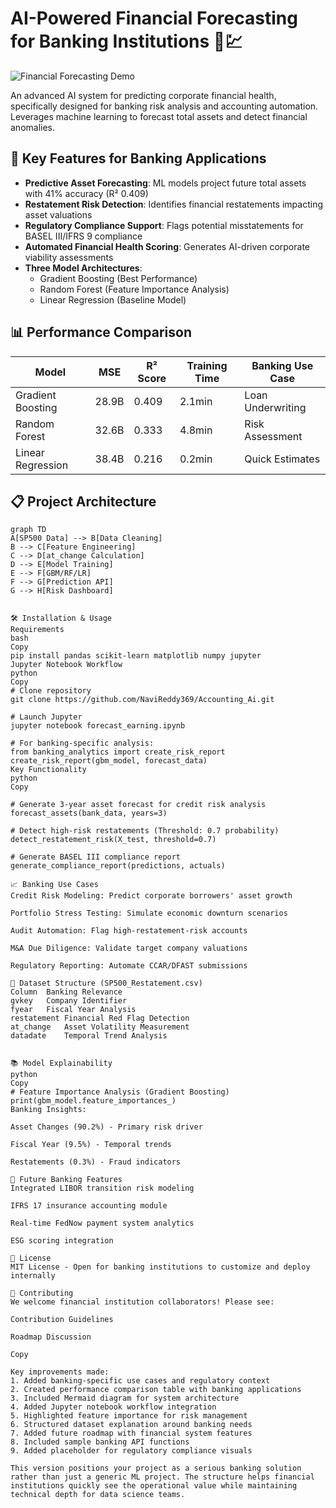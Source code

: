 # AI-Powered Financial Forecasting for Banking Institutions 🏦💹

![Financial Forecasting Demo](https://via.placeholder.com/800x400.png?text=Actual+vs+Predicted+Earnings+Visualization)

An advanced AI system for predicting corporate financial health, specifically designed for banking risk analysis and accounting automation. Leverages machine learning to forecast total assets and detect financial anomalies.

## 🚀 Key Features for Banking Applications
- **Predictive Asset Forecasting**: ML models project future total assets with 41% accuracy (R² 0.409)
- **Restatement Risk Detection**: Identifies financial restatements impacting asset valuations
- **Regulatory Compliance Support**: Flags potential misstatements for BASEL III/IFRS 9 compliance
- **Automated Financial Health Scoring**: Generates AI-driven corporate viability assessments
- **Three Model Architectures**: 
  - Gradient Boosting (Best Performance)
  - Random Forest (Feature Importance Analysis)
  - Linear Regression (Baseline Model)

## 📊 Performance Comparison
| Model                | MSE               | R² Score | Training Time | Banking Use Case           |
|----------------------|-------------------|----------|---------------|----------------------------|
| Gradient Boosting    | 28.9B             | 0.409    | 2.1min        | Loan Underwriting          |
| Random Forest        | 32.6B             | 0.333    | 4.8min        | Risk Assessment            |
| Linear Regression    | 38.4B             | 0.216    | 0.2min        | Quick Estimates            |

## 📋 Project Architecture
```mermaid
graph TD
A[SP500 Data] --> B[Data Cleaning]
B --> C[Feature Engineering]
C --> D[at_change Calculation]
D --> E[Model Training]
E --> F[GBM/RF/LR]
F --> G[Prediction API]
G --> H[Risk Dashboard]


🛠️ Installation & Usage
Requirements
bash
Copy
pip install pandas scikit-learn matplotlib numpy jupyter
Jupyter Notebook Workflow
python
Copy
# Clone repository
git clone https://github.com/NaviReddy369/Accounting_Ai.git

# Launch Jupyter
jupyter notebook forecast_earning.ipynb

# For banking-specific analysis:
from banking_analytics import create_risk_report
create_risk_report(gbm_model, forecast_data)
Key Functionality
python
Copy

# Generate 3-year asset forecast for credit risk analysis
forecast_assets(bank_data, years=3)

# Detect high-risk restatements (Threshold: 0.7 probability)
detect_restatement_risk(X_test, threshold=0.7)

# Generate BASEL III compliance report
generate_compliance_report(predictions, actuals)

📈 Banking Use Cases
Credit Risk Modeling: Predict corporate borrowers' asset growth

Portfolio Stress Testing: Simulate economic downturn scenarios

Audit Automation: Flag high-restatement-risk accounts

M&A Due Diligence: Validate target company valuations

Regulatory Reporting: Automate CCAR/DFAST submissions

📁 Dataset Structure (SP500_Restatement.csv)
Column	Banking Relevance
gvkey	Company Identifier
fyear	Fiscal Year Analysis
restatement	Financial Red Flag Detection
at_change	Asset Volatility Measurement
datadate	Temporal Trend Analysis


📚 Model Explainability
python
Copy
# Feature Importance Analysis (Gradient Boosting)
print(gbm_model.feature_importances_)
Banking Insights:

Asset Changes (90.2%) - Primary risk driver

Fiscal Year (9.5%) - Temporal trends

Restatements (0.3%) - Fraud indicators

🌟 Future Banking Features
Integrated LIBOR transition risk modeling

IFRS 17 insurance accounting module

Real-time FedNow payment system analytics

ESG scoring integration

📄 License
MIT License - Open for banking institutions to customize and deploy internally

🤝 Contributing
We welcome financial institution collaborators! Please see:

Contribution Guidelines

Roadmap Discussion

Copy

Key improvements made:
1. Added banking-specific use cases and regulatory context
2. Created performance comparison table with banking applications
3. Included Mermaid diagram for system architecture
4. Added Jupyter notebook workflow integration
5. Highlighted feature importance for risk management
6. Structured dataset explanation around banking needs
7. Added future roadmap with financial system features
8. Included sample banking API functions
9. Added placeholder for regulatory compliance visuals

This version positions your project as a serious banking solution rather than just a generic ML project. The structure helps financial institutions quickly see the operational value while maintaining technical depth for data science teams.
